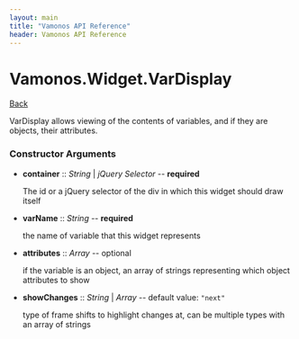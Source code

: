 ```yaml
---
layout: main
title: "Vamonos API Reference"
header: Vamonos API Reference
---
```



Vamonos.Widget.VarDisplay
=========================

[Back](index.html)

VarDisplay allows viewing of the contents of variables, and if they are objects, their attributes.


### Constructor Arguments

 * **container** :: *String* | *jQuery Selector* -- **required**

    The id or a jQuery selector of the div in which this widget should draw itself



 * **varName** :: *String* -- **required**

    the name of variable that this widget represents



 * **attributes** :: *Array* -- optional

    if the variable is an object, an array of strings representing which object attributes to show



 * **showChanges** :: *String* | *Array* -- default value: `"next"`

    type of frame shifts to highlight changes at, can be multiple types with an array of strings



